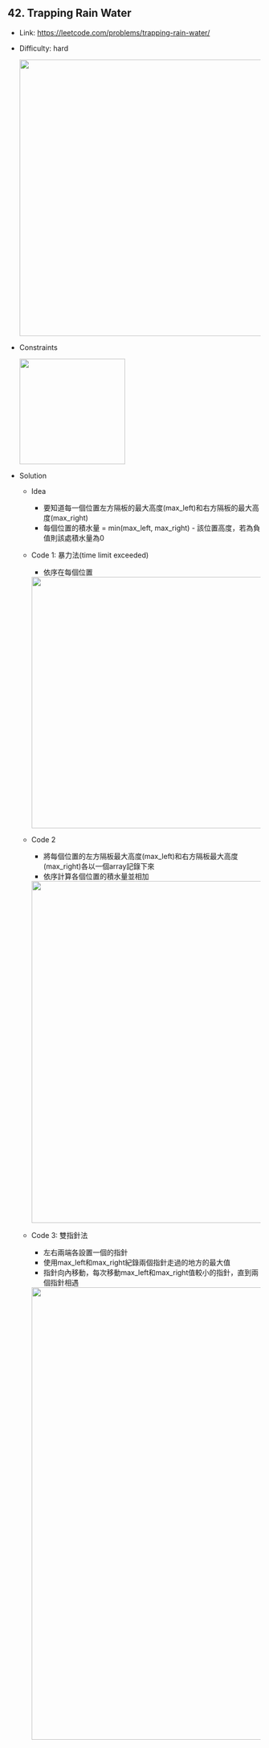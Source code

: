 ## 42. Trapping Rain Water

* Link: https://leetcode.com/problems/trapping-rain-water/
* Difficulty: hard

  <img src="https://user-images.githubusercontent.com/29893605/154783224-08073d9f-c952-4b56-a057-4a11ebaa7021.png" width="550" />

* Constraints

  <img src="https://user-images.githubusercontent.com/29893605/154783210-cdd8bfb0-94fd-4489-bae4-4c07ef31e0d1.png" width="210" />

  
* Solution 
  * Idea 
    * 要知道每一個位置左方隔板的最大高度(max_left)和右方隔板的最大高度(max_right)
    * 每個位置的積水量 = min(max_left, max_right) - 該位置高度，若為負值則該處積水量為0
    
  * Code 1: 暴力法(time limit exceeded)
    * 依序在每個位置
  
    <img src="https://user-images.githubusercontent.com/29893605/154783549-8dfea219-3567-4b50-86d1-1db1a6b37255.png" width="500" />

  * Code 2
    * 將每個位置的左方隔板最大高度(max_left)和右方隔板最大高度(max_right)各以一個array記錄下來
    * 依序計算各個位置的積水量並相加
 
    <img src="https://user-images.githubusercontent.com/29893605/154783746-b9a96f8d-dc5a-4533-8f41-f8d73c6d9f79.png" width="680" />
    
  * Code 3: 雙指針法
    * 左右兩端各設置一個的指針
    * 使用max_left和max_right紀錄兩個指針走過的地方的最大值
    * 指針向內移動，每次移動max_left和max_right值較小的指針，直到兩個指針相遇

    <img src="https://user-images.githubusercontent.com/29893605/154784180-16dd4134-96a3-48a2-804b-05cb1a070f52.png" width="900" />
    
